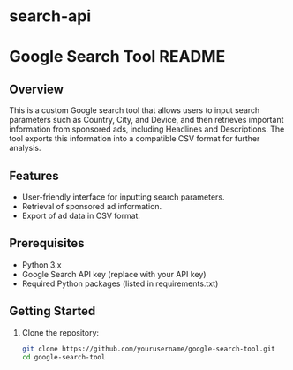 # search-api

# Google Search Tool README

## Overview
This is a custom Google search tool that allows users to input search parameters such as Country, City, and Device, and then retrieves important information from sponsored ads, including Headlines and Descriptions. The tool exports this information into a compatible CSV format for further analysis.

## Features
- User-friendly interface for inputting search parameters.
- Retrieval of sponsored ad information.
- Export of ad data in CSV format.

## Prerequisites
- Python 3.x
- Google Search API key (replace with your API key)
- Required Python packages (listed in requirements.txt)

## Getting Started
1. Clone the repository:
   ```bash
   git clone https://github.com/yourusername/google-search-tool.git
   cd google-search-tool
